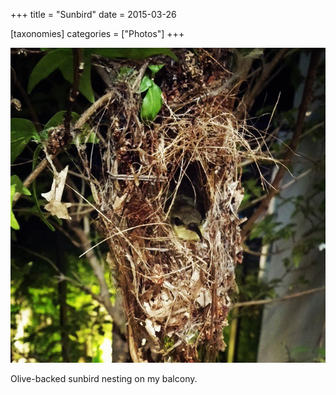 +++
title = "Sunbird"
date = 2015-03-26

[taxonomies]
categories = ["Photos"]
+++

![Sunbird](sunbird.jpeg)

Olive-backed sunbird nesting on my balcony.
